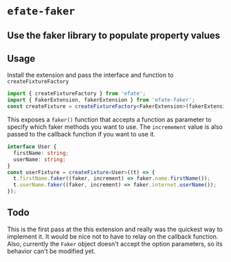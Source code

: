 # `efate-faker`

## Use the faker library to populate property values

## Usage

Install the extension and pass the interface and function to `createFixtureFactory`

```typescript
import { createFixtureFactory } from 'efate';
import { FakerExtension, fakerExtension } from 'efate-faker';
const createFixture = createFixtureFactory<FakerExtension>(fakerExtension);
```

This exposes a `faker()` function that accepts a function as parameter to specify which faker methods you want to use. The `incremement` value is also passed to the callback function if you want to use it.

```typescript
interface User {
  firstName: string;
  userName: string;
}
const userFixture = createFixture<User>((t) => {
  t.firstName.faker((faker, increment) => faker.name.firstName());
  t.userName.faker((faker, increment) => faker.internet.userName());
});
```

## Todo

This is the first pass at the this extension and really was the quickest way to implement it. It would be nice not to have to relay on the callback function. Also, currently the `Faker` object doesn't accept the option parameters, so its behavior can't be modified yet.
